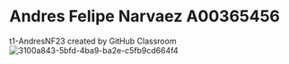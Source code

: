 # Andres Felipe Narvaez A00365456
t1-AndresNF23 created by GitHub Classroom
![3100a843-5bfd-4ba9-ba2e-c5fb9cd664f4](https://user-images.githubusercontent.com/71246545/161452952-bd2fa5b0-3c85-4180-b18e-aca6825de3c3.jpg)
